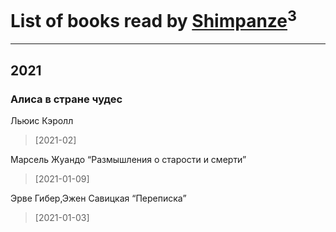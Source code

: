 # List of books read by [Shimpanze](https://plus.google.com/u/0/108324375224819470216/)<sup>3</sup>
---

## 2021

### Алиса в стране чудес
Льюис Кэролл
> [2021-02] 


Марсель Жуандо “Размышления о старости и смерти”
> [2021-01-09] 


Эрве Гибер,Эжен Савицкая “Переписка”
> [2021-01-03] 



